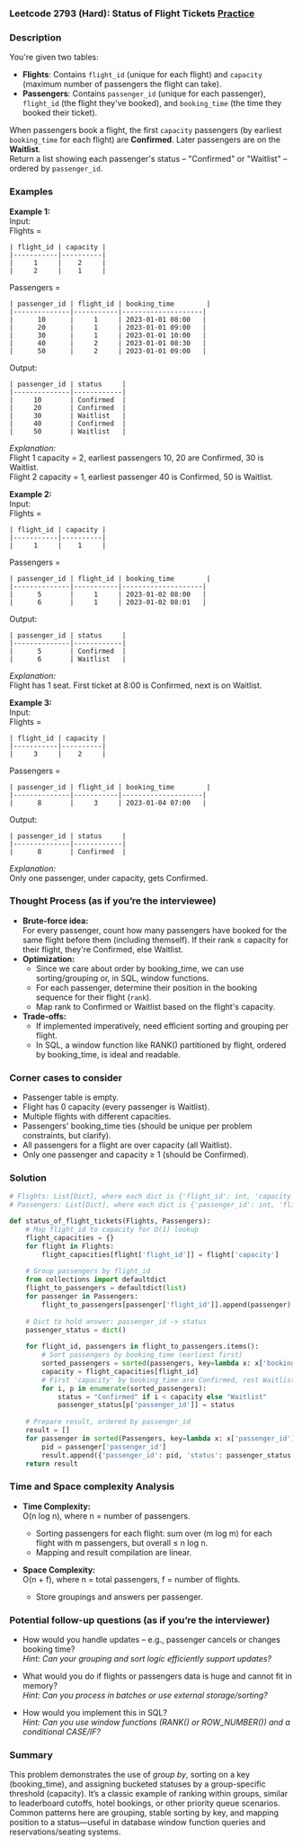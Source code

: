 ### Leetcode 2793 (Hard): Status of Flight Tickets [Practice](https://leetcode.com/problems/status-of-flight-tickets)

### Description  
You're given two tables:  
- **Flights**: Contains `flight_id` (unique for each flight) and `capacity` (maximum number of passengers the flight can take).
- **Passengers**: Contains `passenger_id` (unique for each passenger), `flight_id` (the flight they've booked), and `booking_time` (the time they booked their ticket).

When passengers book a flight, the first `capacity` passengers (by earliest `booking_time` for each flight) are **Confirmed**. Later passengers are on the **Waitlist**.  
Return a list showing each passenger's status – "Confirmed" or "Waitlist" – ordered by `passenger_id`.

### Examples  

**Example 1:**  
Input:  
Flights =  
```
| flight_id | capacity |
|-----------|----------|
|     1     |    2     |
|     2     |    1     |
```
Passengers =  
```
| passenger_id | flight_id | booking_time        |
|--------------|-----------|--------------------|
|      10      |     1     | 2023-01-01 08:00   |
|      20      |     1     | 2023-01-01 09:00   |
|      30      |     1     | 2023-01-01 10:00   |
|      40      |     2     | 2023-01-01 08:30   |
|      50      |     2     | 2023-01-01 09:00   |
```
Output:  
```
| passenger_id | status     |
|--------------|------------|
|     10       | Confirmed  |
|     20       | Confirmed  |
|     30       | Waitlist   |
|     40       | Confirmed  |
|     50       | Waitlist   |
```
*Explanation:*  
Flight 1 capacity = 2, earliest passengers 10, 20 are Confirmed, 30 is Waitlist.  
Flight 2 capacity = 1, earliest passenger 40 is Confirmed, 50 is Waitlist.

**Example 2:**  
Input:  
Flights =  
```
| flight_id | capacity |
|-----------|----------|
|     1     |    1     |
```
Passengers =  
```
| passenger_id | flight_id | booking_time        |
|--------------|-----------|--------------------|
|      5       |     1     | 2023-01-02 08:00   |
|      6       |     1     | 2023-01-02 08:01   |
```
Output:  
```
| passenger_id | status     |
|--------------|------------|
|      5       | Confirmed  |
|      6       | Waitlist   |
```
*Explanation:*  
Flight has 1 seat. First ticket at 8:00 is Confirmed, next is on Waitlist.

**Example 3:**  
Input:  
Flights =  
```
| flight_id | capacity |
|-----------|----------|
|     3     |    2     |
```
Passengers =  
```
| passenger_id | flight_id | booking_time        |
|--------------|-----------|--------------------|
|      8       |     3     | 2023-01-04 07:00   |
```
Output:  
```
| passenger_id | status     |
|--------------|------------|
|      8       | Confirmed  |
```
*Explanation:*  
Only one passenger, under capacity, gets Confirmed.

### Thought Process (as if you’re the interviewee)  
- **Brute-force idea:**  
  For every passenger, count how many passengers have booked for the same flight before them (including themself). If their rank ≤ capacity for their flight, they're Confirmed, else Waitlist.
- **Optimization:**  
  - Since we care about order by booking_time, we can use sorting/grouping or, in SQL, window functions.
  - For each passenger, determine their position in the booking sequence for their flight (`rank`).
  - Map rank to Confirmed or Waitlist based on the flight's capacity.
- **Trade-offs:**  
  - If implemented imperatively, need efficient sorting and grouping per flight.
  - In SQL, a window function like RANK() partitioned by flight, ordered by booking_time, is ideal and readable.

### Corner cases to consider  
- Passenger table is empty.
- Flight has 0 capacity (every passenger is Waitlist).
- Multiple flights with different capacities.
- Passengers' booking_time ties (should be unique per problem constraints, but clarify).
- All passengers for a flight are over capacity (all Waitlist).
- Only one passenger and capacity ≥ 1 (should be Confirmed).

### Solution

```python
# Flights: List[Dict], where each dict is {'flight_id': int, 'capacity': int}
# Passengers: List[Dict], where each dict is {'passenger_id': int, 'flight_id': int, 'booking_time': datetime string}

def status_of_flight_tickets(Flights, Passengers):
    # Map flight_id to capacity for O(1) lookup
    flight_capacities = {}
    for flight in Flights:
        flight_capacities[flight['flight_id']] = flight['capacity']
        
    # Group passengers by flight_id
    from collections import defaultdict
    flight_to_passengers = defaultdict(list)
    for passenger in Passengers:
        flight_to_passengers[passenger['flight_id']].append(passenger)
    
    # Dict to hold answer: passenger_id -> status
    passenger_status = dict()
    
    for flight_id, passengers in flight_to_passengers.items():
        # Sort passengers by booking_time (earliest first)
        sorted_passengers = sorted(passengers, key=lambda x: x['booking_time'])
        capacity = flight_capacities[flight_id]
        # First 'capacity' by booking_time are Confirmed, rest Waitlist
        for i, p in enumerate(sorted_passengers):
            status = "Confirmed" if i < capacity else "Waitlist"
            passenger_status[p['passenger_id']] = status
    
    # Prepare result, ordered by passenger_id
    result = []
    for passenger in sorted(Passengers, key=lambda x: x['passenger_id']):
        pid = passenger['passenger_id']
        result.append({'passenger_id': pid, 'status': passenger_status[pid]})
    return result
```

### Time and Space complexity Analysis  

- **Time Complexity:**  
  O(n log n), where n = number of passengers.  
  - Sorting passengers for each flight: sum over (m log m) for each flight with m passengers, but overall ≤ n log n.  
  - Mapping and result compilation are linear.

- **Space Complexity:**  
  O(n + f), where n = total passengers, f = number of flights.  
  - Store groupings and answers per passenger.

### Potential follow-up questions (as if you’re the interviewer)  

- How would you handle updates – e.g., passenger cancels or changes booking time?  
  *Hint: Can your grouping and sort logic efficiently support updates?*

- What would you do if flights or passengers data is huge and cannot fit in memory?  
  *Hint: Can you process in batches or use external storage/sorting?*

- How would you implement this in SQL?  
  *Hint: Can you use window functions (RANK() or ROW_NUMBER()) and a conditional CASE/IF?*

### Summary
This problem demonstrates the use of *group by*, sorting on a key (booking_time), and assigning bucketed statuses by a group-specific threshold (capacity). It’s a classic example of ranking within groups, similar to leaderboard cutoffs, hotel bookings, or other priority queue scenarios. Common patterns here are grouping, stable sorting by key, and mapping position to a status—useful in database window function queries and reservations/seating systems.